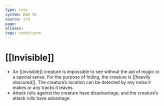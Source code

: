 ```yaml
---
type: rule
system: D&D 5e
source: srd
page:
aliases:
tags: conditions
---
```


# [[Invisible]]

- An [[invisible]] creature is impossible to see without the aid of magic or a special sense. For the purpose of hiding, the creature is [[heavily obscured]]. The creature’s location can be detected by any noise it makes or any tracks it leaves.
- Attack rolls against the creature have disadvantage, and the creature’s attack rolls have advantage.